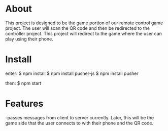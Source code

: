 # About

This project is designed to be the game portion of our remote control game project. The user will scan the QR code and then be redirected to the controller project. This project
will redirect to the game where the user can play using their phone.

# Install

enter:
$ npm install
$ npm install pusher-js
$ npm install pusher

then:
$ npm start

# Features

-passes messages from client to server currently. Later, this will be the game side that the user connects to with their phone and the QR code.
